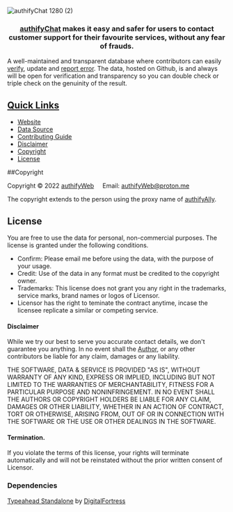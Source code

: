 
![authifyChat 1280 (2)](https://user-images.githubusercontent.com/100699190/200167033-dceb6041-3ea1-4014-ae83-183925a5af90.png)

<div align="center">
  <h3><a href="https://authifyWeb.github.io/authifyChat/"> authifyChat</a> makes it easy and safer for users to contact customer support for their favourite services, without any fear of frauds.</h3> 
</div>

A well-maintained and transparent database where contributors can easily [verify](https://github.com/authifyWeb/authifyChat/tree/main/sources), update and [report error](https://github.com/authifyWeb/authifyChat/issues). The data, hosted on Github, is and always will be open for verification and transparency so you can double check or triple check on the genuinity of the result. 


## <ins>Quick Links</ins>
 * [Website](https://authifyweb.github.io/authifyChat/)
 * [Data Source](https://github.com/authifyWeb/authifyChat/tree/main/sources)
 * [Contributing Guide](#)
 * [Disclaimer](https://github.com/authifyWeb/authifyChat#disclaimer)
 * [Copyright](https://github.com/authifyWeb/authifyChat#copyright)
 * [License](https://github.com/authifyWeb/authifyChat#license)
 
##Copyright 
 
Copyright © 2022 [authifyWeb](https://github.com/authifyWeb) &nbsp;  &nbsp; 
Email: <authifyWeb@proton.me>

The copyright extends to the person using the proxy name of [authifyAlly](https://github.com/authifyAlly).

## License

You are free to use the data for personal, non-commercial purposes. The license is granted under the following conditions.

* Confirm: Please email me before using the data, with the purpose of your usage.  
* Credit: Use of the data in any format must be credited to the copyright owner.
* Trademarks: This license does not grant you any right in the trademarks, service marks, brand names or logos of Licensor.
* Licensor has the right to teminate the contract anytime, incase the licensee replicate a similar or competing service.

#### Disclaimer
 While we try our best to serve you accurate contact details, we don't guarantee you anything. In no event shall the [Author](https://github.com/authifyAlly), or any other contributors be liable for any claim, damages or any liability.
 
 THE SOFTWARE, DATA & SERVICE IS PROVIDED "AS IS", WITHOUT WARRANTY OF ANY KIND, EXPRESS OR
IMPLIED, INCLUDING BUT NOT LIMITED TO THE WARRANTIES OF MERCHANTABILITY,
FITNESS FOR A PARTICULAR PURPOSE AND NONINFRINGEMENT. IN NO EVENT SHALL THE
AUTHORS OR COPYRIGHT HOLDERS BE LIABLE FOR ANY CLAIM, DAMAGES OR OTHER
LIABILITY, WHETHER IN AN ACTION OF CONTRACT, TORT OR OTHERWISE, ARISING FROM,
OUT OF OR IN CONNECTION WITH THE SOFTWARE OR THE USE OR OTHER DEALINGS IN
THE SOFTWARE.

 #### Termination. 
If you violate the terms of this license, your rights will terminate automatically and will not be reinstated without the prior written consent of Licensor. 

### Dependencies

[Typeahead Standalone](https://github.com/digitalfortress-tech/typeahead-standalone) by [DigitalFortress](https://digitalfortress.tech/)

